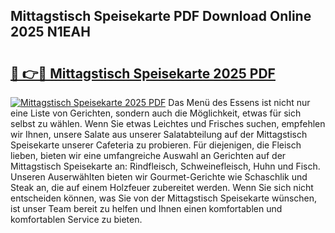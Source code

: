 ## Mittagstisch Speisekarte PDF Download Online 2025 N1EAH

# <h2><a href="http://gc5s5v6.nevu.top/?p=Mittagstisch+Speisekarte">🔗 👉🔴 Mittagstisch Speisekarte 2025 PDF</a></h2>

[![Mittagstisch Speisekarte 2025 PDF](https://i.imgur.com/dBaPXMq.png)](http://gc5s5v6.nevu.top/?p=Mittagstisch+Speisekarte)
Das Menü des Essens ist nicht nur eine Liste von Gerichten, sondern auch die Möglichkeit, etwas für sich selbst zu wählen. Wenn Sie etwas Leichtes und Frisches suchen, empfehlen wir Ihnen, unsere Salate aus unserer Salatabteilung auf der Mittagstisch Speisekarte unserer Cafeteria zu probieren. Für diejenigen, die Fleisch lieben, bieten wir eine umfangreiche Auswahl an Gerichten auf der Mittagstisch Speisekarte an: Rindfleisch, Schweinefleisch, Huhn und Fisch. Unseren Auserwählten bieten wir Gourmet-Gerichte wie Schaschlik und Steak an, die auf einem Holzfeuer zubereitet werden. Wenn Sie sich nicht entscheiden können, was Sie von der Mittagstisch Speisekarte wünschen, ist unser Team bereit zu helfen und Ihnen einen komfortablen und komfortablen Service zu bieten.
